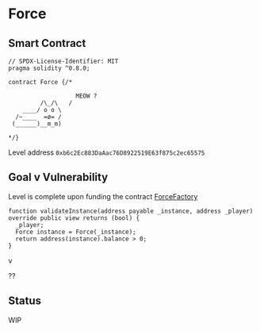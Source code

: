 # Force

## Smart Contract

```solidity
// SPDX-License-Identifier: MIT
pragma solidity ^0.8.0;

contract Force {/*

                   MEOW ?
         /\_/\   /
    ____/ o o \
  /~____  =ø= /
 (______)__m_m)

*/}
```

Level address
`0xb6c2Ec883DaAac76D8922519E63f875c2ec65575`

## Goal v Vulnerability

Level is complete upon funding the contract
[ForceFactory](https://github.com/OpenZeppelin/ethernaut/blob/c8860dc9a24878d636bacb1648b40ccb4336aa77/contracts/contracts/levels/ForceFactory.sol#L15)

```solidity
function validateInstance(address payable _instance, address _player) override public view returns (bool) {
  _player;
  Force instance = Force(_instance);
  return address(instance).balance > 0;
}
```

v

??

## Status

WIP
